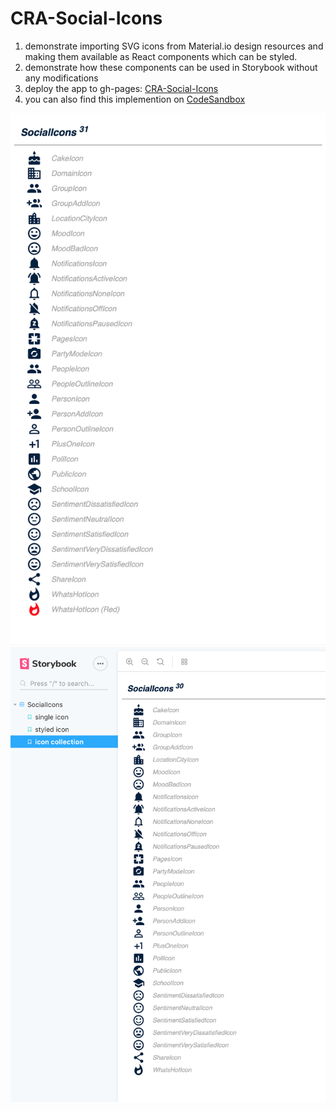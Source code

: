 # CRA-Social-Icons

1. demonstrate importing SVG icons from Material.io design resources and making them available as React components which can be styled.
2. demonstrate how these components can be used in Storybook without any modifications
3. deploy the app to gh-pages:  [CRA-Social-Icons][app]
4. you can also find this implemention on [CodeSandbox][app-io]

[![Deployed][deployed-png]][deployed-png]
[![Storybook][storybook-png]][storybook-png]



[app]: https://eswat2.github.io/CRA-Social-Icons
[app-io]: https://codesandbox.io/s/beautiful-pine-luosw
[deployed-png]: images/Deployed.png
[storybook-png]: images/Storybook.png
